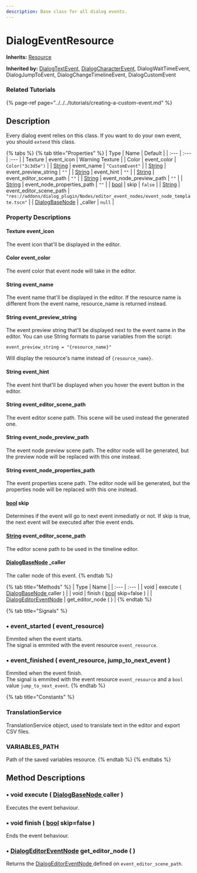```yaml
---
description: Base class for all dialog events.
---
```


# DialogEventResource

**Inherits:** [Resource](https://docs.godotengine.org/es/stable/classes/class_resource.html)

**Inherited by:** [DialogTextEvent](dialogtextevent.md), [DialogCharacterEvent](dialogcharacterevent.md), DialogWaitTimeEvent, DialogJumpToEvent, DialogChangeTimelineEvent, DialogCustomEvent

### Related Tutorials

{% page-ref page="../../../tutorials/creating-a-custom-event.md" %}

## Description

Every dialog event relies on this class. If you want to do your own event, you should `extend` this class.

{% tabs %}
{% tab title="Properties" %}
| Type | Name | Default |
| :--- | :--- | :--- |
| Texture | event\_icon | Warning Texture |
| Color | event\_color | `Color("3c3d5e")` |
| [String](https://docs.godotengine.org/es/stable/classes/class_string.html) | event\_name | `"CustomEvent"` |
| [String](https://docs.godotengine.org/es/stable/classes/class_string.html) | event\_preview\_string | `""` |
| [String](https://docs.godotengine.org/es/stable/classes/class_string.html) | event\_hint | `""` |
| [String](https://docs.godotengine.org/es/stable/classes/class_string.html) | event\_editor\_scene\_path | `""` |
| [String](https://docs.godotengine.org/es/stable/classes/class_string.html) | event\_node\_preview\_path | `""` |
| [String](https://docs.godotengine.org/es/stable/classes/class_string.html) | event\_node\_properties\_path | `""` |
| [bool](https://docs.godotengine.org/es/stable/classes/class_bool.html) | skip | `false` |
| [String](https://docs.godotengine.org/es/stable/classes/class_string.html) | event\_editor\_scene\_path | `"res://addons/dialog_plugin/Nodes/editor_event_nodes/event_node_template.tscn"` |
| [DialogBaseNode](../../node-class/class_dialog-base-node/) | \_caller | `null` |

### Property Descriptions

#### Texture event\_icon

The event icon that'll be displayed in the editor.



#### Color event\_color

The event color that event node will take in the editor.



#### String event\_name

The event name that'll be displayed in the editor. If the resource name is different from the event name, resource\_name is returned instead.



#### String event\_preview\_string

The event preview string that'll be displayed next to the event name in the editor. You can use String formats to parse variables from the script:

`event_preview_string = "{resource_name}"`

Will display the resource's name instead of `{resource_name}`.



#### String event\_hint

The event hint that'll be displayed when you hover the event button in the editor.



#### String event\_editor\_scene\_path

The event editor scene path. This scene will be used instead the generated one.



#### String event\_node\_preview\_path

The event node preview scene path. The editor node will be generated, but the preview node will be replaced with this one instead.



#### String event\_node\_properties\_path

The event properties scene path. The editor node will be generated, but the properties node will be replaced with this one instead.



#### [bool](https://docs.godotengine.org/es/stable/classes/class_bool.html) skip <a id="property-skip"></a>

Determines if the event will go to next event inmediatly or not. If skip is true, the next event will be executed after thie event ends.



#### [String](https://docs.godotengine.org/es/stable/classes/class_string.html) event\_editor\_scene\_path

The editor scene path to be used in the timeline editor.



#### [DialogBaseNode](../../node-class/class_dialog-base-node/) \_caller

The caller node of this event.
{% endtab %}

{% tab title="Methods" %}
| Type | Name |
| :--- | :--- |
| void | execute \( [DialogBaseNode ](../../node-class/class_dialog-base-node/)caller \) |
| void | finish \( [bool](https://docs.godotengine.org/es/stable/classes/class_bool.html) skip=false \) |
| [DialogEditorEventNode](../../node-class/class_dialog-editor-event-node.md) | get\_editor\_node \( \) |
{% endtab %}

{% tab title="Signals" %}
### •  event\_started \( event\_resource\)

Emmited when the event starts.  
The signal is emmited with the event resource `event_resource`.

### •  event\_finished \( event\_resource, jump\_to\_next\_event \)

Emmited when the event finish.   
The signal is emmited with the event resource `event_resource` and a `bool` value `jump_to_next_event`.
{% endtab %}

{% tab title="Constants" %}
### TranslationService

TranslationService object, used to translate text in the editor and export CSV files.

### VARIABLES\_PATH

Path of the saved variables resource.
{% endtab %}
{% endtabs %}

## Method Descriptions

### •  void  execute \( [DialogBaseNode ](../../node-class/class_dialog-base-node/)caller \)

Executes the event behaviour.

### •  void  finish \(  [bool](https://docs.godotengine.org/es/stable/classes/class_bool.html) skip=false \)

Ends the event behaviour.

### •  [DialogEditorEventNode](../../node-class/class_dialog-editor-event-node.md)  get\_editor\_node \( \)

Returns the [DialogEditorEventNode ](../../node-class/class_dialog-editor-event-node.md)defined on `event_editor_scene_path`.



